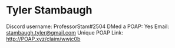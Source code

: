 # Tyler Stambaugh

Discord username: ProfessorStam#2504
DMed a POAP: Yes
Email: stambaugh.tyler@gmail.com
Unique POAP Link: http://POAP.xyz/claim/wwjc0b